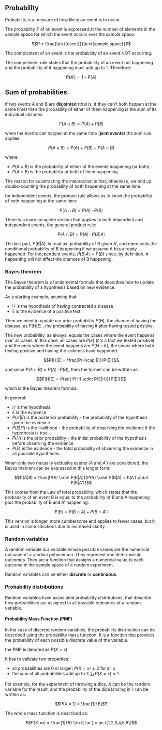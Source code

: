 ## Probability

Probability is a measure of how likely an event is to occur.

The probability $P$ of an event is expressed at the number of elements in the sample space for which the event occurs over the sample space:

$$P = \frac{\text{event}}{\text{sample space}}$$

The complement of an event is the probability of an event NOT occurring. 

The complement rule states that the probability of an event not happening and the probability of it happening must add up to 1. Therefore:

$$P(A') = 1 - P(A)$$

## Sum of probabilities 

If two events A and B are **disjointed** (that is, if they can't both happen at the same time) then the probability of either of them happening is the sum of its individual chances:

$$P(A \cup B) = P(A) + P(B)$$

when the events can happen at the same time (**joint events**) the sum rule applies:

$$P(A \cup B)= P(A) + P(B) - P(A \cap B)$$

where:
- $P(A \cup B)$ is the probability of either of the events happening (or both)
- $P(A \cap B)$ is the probability of both of them happening

The reason for substracting the intersection is that, otherwise, we end up double-counting the probability of both happening at the same time.


for independent events, the product rule allows us to know the probability of both happening at the same time:


$$P(A \cap B)= P(A) \cdot P(B)$$

There is a more complete version that applies to both dependent and independent events, the general product rule:

$$P(A \cap B)= P(A) \cdot P(B|A)$$

The last part, $P(B|A)$, is read as 'probability of B given A', and represents the conditional probability of B happening if we assume A has already happened. For independent events, $P(B|A) = P(B)$ since, by definition, A happening will not affect the chances of B happening. 

### Bayes theorem

The Bayes theorem is a fundamental formula that describes how to update the probability of a hypothesis based on new evidence.

As a starting example, asuming that: 

- H is the hypothesis of having contracted a disease
- E is the evidence of a positive test

Then we need to update our prior probability $P(H)$, the chance of having the disease, as $P(H|E)$ , the probability of having it after having tested positive.

The new probability, as always, equals the cases where the event happens over all cases. In this case, all cases are $P(E)$ (it's a fact we tested positive) and the ones where the event happens are $P(H\cap E)$, the onces where both testing positive and having the sickness have happened.

$$P(H|E) = \frac{P(H\cap E)}{P(E)}$$

and since $P(A \cap B)= P(A) \cdot P(B)$, then the former can be written as:
 

$$P(H|E) = \frac{ P(H) \cdot P(E|H)}{P(E)}$$

which is the Bayes theorem formula.

In general:

- $H$ is the hypothesis
- $E$ is the evidence
- $P(H|E)$ is the posterior probability - the probability of the hypothesis given the evidence
- $P(E|H)$ is the likelihood - the probability of observing the evidence if the hypothesis is true.
- $P(H)$ is the prior probability - the initial probability of the hypothesis before observing the evidence
- $P(E)$ is the evidence - the total probability of observing the evidence in all possible hypotheses.


When only two mutually exclusive events ($A$ and $A'$) are considered,  the Bayes theorem can be expressed in this longer form:

$$P(A|B) = \frac{P(A) \cdot P(B|A)}{P(A) \cdot P(B|A) + P(A') \cdot P(B|A')}$$


This comes from the Law of total probability, which states that the  probability of an event B is equal to the probability of B and A happening plus the probablity of B and A' happening:

$$P(B) = P(B \cap A) + P(B \cap A')$$

This version is longer, more cumbersome and applies to fewer cases, but it is used in some situations due to increased clarity.

### Random variables

A random variable is a variable whose possible values are the numerical outcome of a random pehonemon. They represent non deterministic outcomes. They are a function that assigns a numerical value to each outcome in the sample space of a random experiment.

Random variables can be either **discrete** or **continuous**.

### Probability distributions

Random variables have associated probability distributions, that describe how probabilities are assigned to all possible outcomes of a random variable.

#### Probability Mass Function (PMF)

In the case of discrete random variables, the probability distribution can be described using the probability mass function. It is a function that provides the probability of each possible discrete value of the variable.

the PMF is denoted as ${P(X = x)}$.

It has to validate two properties:

- all probabilities are 0 or larger: $P(X=x) \geq 0 \text{ for all } x$
- the sum of all probabilities add up to 1: $\sum_xP(X =x) = 1$

For example, for the experiment of throwing a dice, $X$ can be the random variable for the result, and the probability of the dice landing in 1 can be written as:

$$P(X = 1) = \frac{1}{6}$$


The whole mass function is described as:

$$P(X =x) = \frac{1}{6} \text{ for } x \in \{1,2,3,4,5,6\}$$

